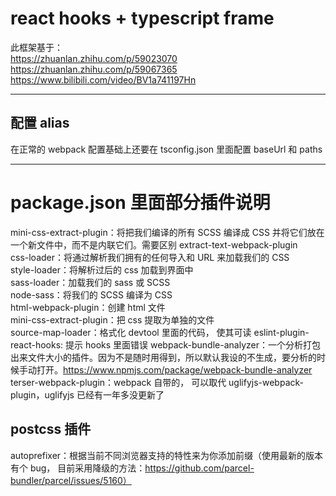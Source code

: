 # react hooks + typescript frame

此框架基于：  
https://zhuanlan.zhihu.com/p/59023070  
https://zhuanlan.zhihu.com/p/59067365  
https://www.bilibili.com/video/BV1a741197Hn

---

## 配置 alias

在正常的 webpack 配置基础上还要在 tsconfig.json 里面配置 baseUrl 和 paths

---

# package.json 里面部分插件说明

mini-css-extract-plugin：将把我们编译的所有 SCSS 编译成 CSS 并将它们放在一个新文件中，而不是内联它们。需要区别 extract-text-webpack-plugin  
css-loader：将通过解析我们拥有的任何导入和 URL 来加载我们的 CSS  
style-loader：将解析过后的 css 加载到界面中  
sass-loader：加载我们的 sass 或 SCSS  
node-sass：将我们的 SCSS 编译为 CSS  
html-webpack-plugin：创建 html 文件  
mini-css-extract-plugin：把 css 提取为单独的文件  
source-map-loader：格式化 devtool 里面的代码， 使其可读
eslint-plugin-react-hooks: 提示 hooks 里面错误
webpack-bundle-analyzer：一个分析打包出来文件大小的插件。因为不是随时用得到，所以默认我设的不生成，要分析的时候手动打开。https://www.npmjs.com/package/webpack-bundle-analyzer  
terser-webpack-plugin：webpack 自带的， 可以取代 uglifyjs-webpack-plugin，uglifyjs 已经有一年多没更新了

## postcss 插件

autoprefixer：根据当前不同浏览器支持的特性来为你添加前缀（使用最新的版本有个 bug， 目前采用降级的方法：https://github.com/parcel-bundler/parcel/issues/5160）
